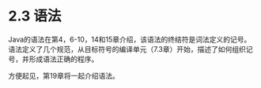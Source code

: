 # 2.3 语法

Java的语法在第4，6-10，14和15章介绍，该语法的终结符是词法定义的记号。语法定义了几个规范，从目标符号的编译单元（7.3章）开始，描述了如何组织记号，并形成语法正确的程序。

方便起见，第19章将一起介绍语法。

